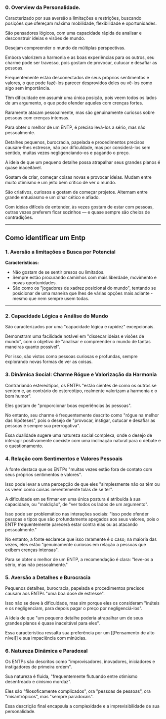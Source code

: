 
### 0. Overview da Personalidade. 

Caracterizado por sua aversão a limitações e restrições, buscando posições que ofereçam máxima mobilidade, flexibilidade e oportunidades. 

São pensadores lógicos, com uma capacidade rápida de analisar e desconstruir ideias e visões de mundo. 

Desejam compreender o mundo de múltiplas perspectivas. 

Embora valorizem a harmonia e as boas experiências para os outros, seu charme pode ser travesso, pois gostam de provocar, cutucar e desafiar as pessoas. 

Frequentemente estão desconectados de seus próprios sentimentos e valores, o que pode fazê-los parecer desprovidos deles ou vê-los como algo sem importância. 

Têm dificuldade em assumir uma única posição, pois veem todos os lados de um argumento, o que pode ofender aqueles com crenças fortes. 

Raramente atacam pessoalmente, mas são genuinamente curiosos sobre pessoas com crenças intensas. 

Para obter o melhor de um ENTP, é preciso levá-los a sério, mas não pessoalmente. 

Detalhes pequenos, burocracia, papelada e procedimentos precisos causam-lhes estresse, não por dificuldade, mas por considerá-los sem sentido, muitas vezes negligenciando-os e pagando o preço. 

A ideia de que um pequeno detalhe possa atrapalhar seus grandes planos é quase inaceitável. 

Gostam de criar, começar coisas novas e provocar ideias. Mudam entre muito otimismo e um jeito bem crítico de ver o mundo.

São criativos, curiosos e gostam de começar projetos. Alternam entre grande entusiasmo e um olhar cético e afiado.

Com ideias difíceis de entender, às vezes gostam de estar com pessoas, outras vezes preferem ficar sozinhos — e quase sempre são cheios de contradições.

---
## Como identificar um Entp

### 1. Aversão a limitações e Busca por Potencial 

**Caracteristicas:**
- Não gostam de se sentir presos ou limitados. 
- Sempre estão procurando caminhos com mais liberdade, movimento e novas oportunidades. 
-  São como os "jogadores de xadrez posicional do mundo", tentando se posicionar de uma maneira que lhes de várias opções mais adiante - mesmo que nem sempre usem todas.

---
### 2. Capacidade Lógica e Análise do Mundo

São caracterizados por uma "capacidade lógica e rapidez" excepcionais.

Demonstram uma facilidade notável em "dissecar ideias e visões de mundo", com o objetivo de "analisar e compreender o mundo de tantas maneiras quanto possível". 

Por isso, são vistos como pessoas curiosas e profundas, sempre explorando novas formas de ver as coisas.

### 3. Dinâmica Social: Charme Rógue e Valorização da Harmonia

Contrariando estereótipos, os ENTPs "estão cientes de como os outros se sentem e, ao contrário do estereótipo, realmente valorizam a harmonia e o bom humor". 

Eles gostam de "proporcionar boas experiências às pessoas". 

No entanto, seu charme é frequentemente descrito como "rógue na melhor das hipóteses", pois o desejo de "provocar, instigar, cutucar e desafiar as pessoas é sempre sua prerrogativa". 

Essa dualidade sugere uma natureza social complexa, onde o desejo de interagir positivamente coexiste com uma inclinação natural para o debate e o questionamento.

### 4. Relação com Sentimentos e Valores Pessoais

A fonte destaca que os ENTPs "muitas vezes estão fora de contato com seus próprios sentimentos e valores". 

Isso pode levar a uma percepção de que eles "simplesmente não os têm ou os veem como coisas inerentemente tolas de se ter". 

A dificuldade em se firmar em uma única postura é atribuída à sua capacidade, ou "maldição", de "ver todos os lados de um argumento". 

Isso pode ser problemático nas interações sociais: "isso pode ofender pessoas e tipos que são profundamente apegados aos seus valores, pois o ENTP frequentemente parecerá estar contra elas ou as atacando pessoalmente." 

No entanto, a fonte esclarece que isso raramente é o caso; na maioria das vezes, eles estão "genuinamente curiosos em relação a pessoas que exibem crenças intensas". 

Para se obter o melhor de um ENTP, a recomendação é clara: "leve-os a sério, mas não pessoalmente."

### 5. Aversão a Detalhes e Burocracia

Pequenos detalhes, burocracia, papelada e procedimentos precisos causam aos ENTPs "uma boa dose de estresse".

Isso não se deve à dificuldade, mas sim porque eles os consideram "inúteis e os negligenciam, para depois pagar o preço por negligenciá-los". 

A ideia de que "um pequeno detalhe poderia atrapalhar um de seus grandes planos é quase inaceitável para eles". 

Essa característica ressalta sua preferência por um [[Pensamento de alto nível]] e sua impaciência com minúcias.

### 6. Natureza Dinâmica e Paradoxal

Os ENTPs são descritos como "improvisadores, inovadores, iniciadores e instigadores de primeira ordem". 

Sua natureza é fluida, "frequentemente flutuando entre otimismo desenfreado e cinismo mordaz". 

Eles são "filosoficamente complicados", ora "pessoas de pessoas", ora "misantrópicos", mas "sempre paradoxais". 

Essa descrição final encapsula a complexidade e a imprevisibilidade de sua personalidade.